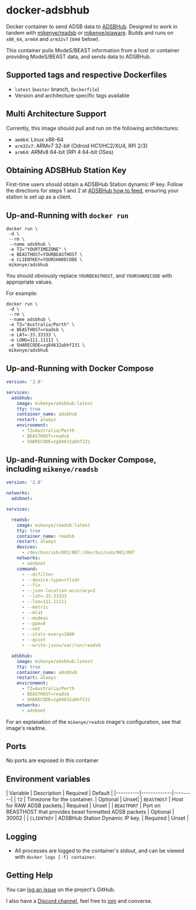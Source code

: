 # docker-adsbhub

Docker container to send ADSB data to [ADSBHub](https://www.adsbhub.org). Designed to work in tandem with [mikenye/readsb](https://hub.docker.com/repository/docker/mikenye/readsb) or [mikenye/piaware](https://hub.docker.com/repository/docker/mikenye/piaware). Builds and runs on `x86_64`, `arm64` and `arm32v7` (see below).

This container pulls ModeS/BEAST information from a host or container providing ModeS/BEAST data, and sends data to ADSBHub.

## Supported tags and respective Dockerfiles

* `latest` (`master` branch, `Dockerfile`)
* Version and architecture specific tags available

## Multi Architecture Support

Currently, this image should pull and run on the following architectures:

* `amd64`: Linux x86-64
* `arm32v7`: ARMv7 32-bit (Odroid HC1/HC2/XU4, RPi 2/3)
* `arm64`: ARMv8 64-bit (RPi 4 64-bit OSes)

## Obtaining ADSBHub Station Key

First-time users should obtain a ADSBHub Station dynamic IP key. Follow the directions for steps 1 and 2 at [ADSBHub how to feed](https://www.adsbhub.org/howtofeed.php), ensuring your station is set up as a client.

## Up-and-Running with `docker run`

```shell
docker run \
 -d \
 --rm \
 --name adsbhub \
 -e TZ="YOURTIMEZONE" \
 -e BEASTHOST=YOURBEASTHOST \
 -e CLIENTKEY=YOURSHARECODE \
 mikenye/adsbhub
```

You should obviously replace `YOURBEASTHOST`, and `YOURSHARECODE` with appropriate values.

For example:

```shell
docker run \
 -d \
 --rm \
 --name adsbhub \
 -e TZ="Australia/Perth" \
 -e BEASTHOST=readsb \
 -e LAT=-33.33333 \
 -e LONG=111.11111 \
 -e SHARECODE=zg84632abhf231 \
 mikenye/adsbhub
```

## Up-and-Running with Docker Compose

```yaml
version: '2.0'

services:
  adsbhub:
    image: mikenye/adsbhub:latest
    tty: true
    container_name: adsbhub
    restart: always
    environment:
      - TZ=Australia/Perth
      - BEASTHOST=readsb
      - SHARECODE=zg84632abhf231
```

## Up-and-Running with Docker Compose, including `mikenye/readsb`

```yaml
version: '2.0'

networks:
  adsbnet:

services:

  readsb:
    image: mikenye/readsb:latest
    tty: true
    container_name: readsb
    restart: always
    devices:
      - /dev/bus/usb/001/007:/dev/bus/usb/001/007
    networks:
      - adsbnet
    command:
      - --dcfilter
      - --device-type=rtlsdr
      - --fix
      - --json-location-accuracy=2
      - --lat=-33.33333
      - --lon=111.11111
      - --metric
      - --mlat
      - --modeac
      - --ppm=0
      - --net
      - --stats-every=3600
      - --quiet
      - --write-json=/var/run/readsb

  adsbhub:
    image: mikenye/adsbhub:latest
    tty: true
    container_name: adsbhub
    restart: always
    environment:
      - TZ=Australia/Perth
      - BEASTHOST=readsb
      - SHARECODE=zg84632abhf231
    networks:
      - adsbnet
```

For an explanation of the `mikenye/readsb` image's configuration, see that image's readme.

## Ports

No ports are exposed in this container

## Environment variables

| Variable | Description | Required | Default |
|----------|-------------|---------|
| `TZ` | Timezone for the container. | Optional | Unset|
| `BEASTHOST` | Host for RAW ADSB packets.| Required | Unset |
| `BEASTPORT` | Port on BEASTHOST that provides beast formatted ADSB packets | Optional | 30002 |
| `CLIENTKEY` | ADSBHub Station Dynamic IP key. | Required | Unset |

## Logging

* All processes are logged to the container's stdout, and can be viewed with `docker logs [-f] container`.

## Getting Help

You can [log an issue](https://github.com/mikenye/docker-planefinder/issues) on the project's GitHub.

I also have a [Discord channel](https://discord.gg/sTf9uYF), feel free to [join](https://discord.gg/sTf9uYF) and converse.

